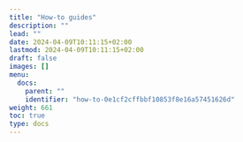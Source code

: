 ```yaml
---
title: "How-to guides"
description: ""
lead: ""
date: 2024-04-09T10:11:15+02:00
lastmod: 2024-04-09T10:11:15+02:00
draft: false
images: []
menu:
  docs:
    parent: ""
    identifier: "how-to-0e1cf2cffbbf10853f8e16a57451626d"
weight: 661
toc: true
type: docs
---
```

